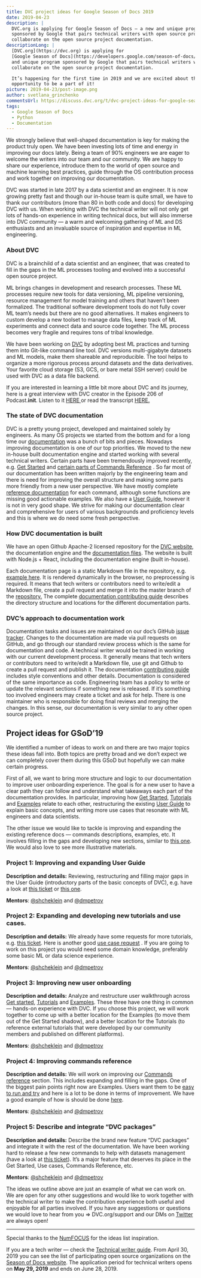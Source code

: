 ```yaml
---
title: DVC project ideas for Google Season of Docs 2019
date: 2019-04-23
description: |
  DVC.org is applying for Google Season of Docs — a new and unique program
  sponsored by Google that pairs technical writers with open source projects to
  collaborate on the open source project documentation.
descriptionLong: |
  [DVC.org](https://dvc.org) is applying for
  [Google Season of Docs](https://developers.google.com/season-of-docs/) — a new
  and unique program sponsored by Google that pairs technical writers with open source projects to
  collaborate on the open source project documentation.

  It’s happening for the first time in 2019 and we are excited about the
  opportunity to be a part of it!
picture: 2019-04-23/post-image.png
author: svetlana_grinchenko
commentsUrl: https://discuss.dvc.org/t/dvc-project-ideas-for-google-season-of-docs-2019/291
tags:
  - Google Season of Docs
  - Python
  - Documentation
---
```


We strongly believe that well-shaped documentation is key for making the product
truly open. We have been investing lots of time and energy in improving our docs
lately. Being a team of 90% engineers we are eager to welcome the writers into
our team and our community. We are happy to share our experience, introduce them
to the world of open source and machine learning best practices, guide through
the OS contribution process and work together on improving our documentation.

DVC was started in late 2017 by a data scientist and an engineer. It is now
growing pretty fast and though our in-house team is quite small, we have to
thank our contributors (more than 80 in both code and docs) for developing DVC
with us. When working with DVC the technical writer will not only get lots of
hands-on experience in writing technical docs, but will also immerse into DVC
community — a warm and welcoming gathering of ML and DS enthusiasts and an
invaluable source of inspiration and expertise in ML engineering.

### About DVC

DVC is a brainchild of a data scientist and an engineer, that was created to
fill in the gaps in the ML processes tooling and evolved into a successful open
source project.

ML brings changes in development and research processes. These ML processes
require new tools for data versioning, ML pipeline versioning, resource
management for model training and others that haven’t been formalized. The
traditional software development tools do not fully cover ML team’s needs but
there are no good alternatives. It makes engineers to custom develop a new
toolset to manage data files, keep track of ML experiments and connect data and
source code together. The ML process becomes very fragile and requires tons of
tribal knowledge.

We have been working on [DVC](http://DVC.org) by adopting best ML practices and
turning them into Git-like command line tool. DVC versions multi-gigabyte
datasets and ML models, make them shareable and reproducible. The tool helps to
organize a more rigorous process around datasets and the data derivatives. Your
favorite cloud storage (S3, GCS, or bare metal SSH server) could be used with
DVC as a data file backend.

If you are interested in learning a little bit more about DVC and its journey,
here is a great interview with DVC creator in the Episode 206 of
Podcast.**init**. Listen to it
[HERE ](https://www.pythonpodcast.com/data-version-control-episode-206/)or read
the transcript
[HERE.](https://towardsdatascience.com/data-version-control-with-dvc-what-do-the-authors-have-to-say-3c3b10f27ee)

### The state of DVC documentation

DVC is a pretty young project, developed and maintained solely by engineers. As
many OS projects we started from the bottom and for a long time our
[documentation](https://dvc.org/doc) was a bunch of bits and pieces. Nowadays
improving documentation is one of our top priorities. We moved to the new
in-house built documentation engine and started working with several technical
writers. Certain parts have been tremendously improved recently, e.g.
[Get Started](https://dvc.org/doc/get-started) and
[certain parts of Commands Reference](https://dvc.org/doc/commands-reference/fetch)
. So far most of our documentation has been written majorly by the engineering
team and there is need for improving the overall structure and making some parts
more friendly from a new user perspective. We have mostly complete
[reference documentation](https://dvc.org/doc/commands-reference) for each
command, although some functions are missing good actionable examples. We also
have a [User Guide](https://dvc.org/doc/user-guide/dvc-files-and-directories),
however it is not in very good shape. We strive for making our documentation
clear and comprehensive for users of various backgrounds and proficiency levels
and this is where we do need some fresh perspective.

### How DVC documentation is built

We have an open Github Apache-2 licensed repository for the
[DVC website](https://github.com/iterative/dvc.org), the documentation engine
and the [documentation files](https://github.com/iterative/dvc.org). The website
is built with Node.js + React, including the documentation engine (built
in-house).

Each documentation page is a static Markdown file in the repository, e.g.
[example here](https://github.com/iterative/dvc.org/blob/master/static/docs/get-started/example-versioning.md.).
It is rendered dynamically in the browser, no preprocessing is required. It
means that tech writers or contributors need to write/edit a Markdown file,
create a pull request and merge it into the master branch of the
[repository.](https://github.com/iterative/dvc.org) The complete
[documentation contributing guide](https://github.com/iterative/dvc.org/blob/master/README.md#contributing)
describes the directory structure and locations for the different documentation
parts.

### DVC’s approach to documentation work

Documentation tasks and issues are maintained on our doc’s GitHub
[issue tracker](https://github.com/iterative/dvc.org/issues). Changes to the
documentation are made via pull requests on GitHub, and go through our standard
review process which is the same for documentation and code. A technical writer
would be trained in working with our current development process. It generally
means that tech writers or contributors need to write/edit a Markdown file, use
git and Github to create a pull request and publish it. The documentation
[contributing guide](https://github.com/iterative/dvc.org/blob/master/README.md#contributing)
includes style conventions and other details. Documentation is considered of the
same importance as code. Engineering team has a policy to write or update the
relevant sections if something new is released. If it’s something too involved
engineers may create a ticket and ask for help. There is one maintainer who is
responsible for doing final reviews and merging the changes. In this sense, our
documentation is very similar to any other open source project.

## Project ideas for GSoD’19

We identified a number of ideas to work on and there are two major topics these
ideas fall into. Both topics are pretty broad and we don’t expect we can
completely cover them during this GSoD but hopefully we can make certain
progress.

First of all, we want to bring more structure and logic to our documentation to
improve user onboarding experience. The goal is for a new user to have a clear
path they can follow and understand what takeaways each part of the
documentation provides. In particular, improving how
[Get Started](https://dvc.org/doc/get-started),
[Tutorials](https://dvc.org/doc/tutorial) and
[Examples](https://dvc.org/doc/get-started/example-versioning) relate to each
other, restructuring the existing [User Guide](https://dvc.org/doc/user-guide)
to explain basic concepts, and writing more use cases that resonate with ML
engineers and data scientists.

The other issue we would like to tackle is improving and expanding the existing
reference docs — commands descriptions, examples, etc. It involves filling in
the gaps and developing new sections, similar to
[this one](https://dvc.org/doc/commands-reference/fetch). We would also love to
see more illustrative materials.

### Project 1: Improving and expanding User Guide

**Description and details:** Reviewing, restructuring and filling major gaps in
the User Guide (introductory parts of the basic concepts of DVC), e.g. have a
look at [this ticket](https://github.com/iterative/dvc.org/issues/144) or
[this one](https://github.com/iterative/dvc.org/issues/53).

**Mentors**: [@shcheklein](https://github.com/shcheklein) and
[@dmpetrov](https://github.com/dmpetrov)

### Project 2: Expanding and developing new tutorials and use cases.

**Description and details:** We already have some requests for more tutorials,
e.g. [this ticket](https://github.com/iterative/dvc.org/issues/96). Here is
another good [use case request](https://github.com/iterative/dvc.org/issues/194)
. If you are going to work on this project you would need some domain knowledge,
preferably some basic ML or data science experience.

**Mentors**: [@shcheklein](https://github.com/shcheklein) and
[@dmpetrov](https://github.com/dmpetrov)

### Project 3: Improving new user onboarding

**Description and details:** Analyze and restructure user walkthrough across
[Get started](https://dvc.org/doc/get-started),
[Tutorials](https://dvc.org/doc/tutorial) and
[Examples](https://dvc.org/doc/get-started/example-versioning). These three have
one thing in common — hands-on experience with DVC. If you choose this project,
we will work together to come up with a better location for the Examples (to
move them out of the Get Started shadow), and a better location for the
Tutorials (to reference external tutorials that were developed by our community
members and published on different platforms).

**Mentors**: [@shcheklein](https://github.com/shcheklein) and
[@dmpetrov](https://github.com/dmpetrov)

### Project 4: Improving commands reference

**Description and details:** We will work on improving our
[Commands reference](https://dvc.org/doc/commands-reference) section. This
includes expanding and filling in the gaps. One of the biggest pain points right
now are Examples. Users want them to be
[easy to run and try](https://github.com/iterative/dvc.org/issues/198) and here
is a lot to be done in terms of improvement. We have a good example of how is
should be done [here](https://dvc.org/doc/commands-reference/fetch).

**Mentors**: [@shcheklein](https://github.com/shcheklein) and
[@dmpetrov](https://github.com/dmpetrov)

### Project 5: Describe and integrate “DVC packages”

**Description and details:** Describe the brand new feature “DVC packages” and
integrate it with the rest of the documentation. We have been working hard to
release a few new commands to help with datasets management (have a look at
[this ticket](https://github.com/iterative/dvc/issues/1487)). It’s a major
feature that deserves its place in the Get Started, Use cases, Commands
Reference, etc.

**Mentors**: [@shcheklein](https://github.com/shcheklein) and
[@dmpetrov](https://github.com/dmpetrov)

The ideas we outline above are just an example of what we can work on. We are
open for any other suggestions and would like to work together with the
technical writer to make the contribution experience both useful and enjoyable
for all parties involved. If you have any suggestions or questions we would love
to hear from you => DVC.org/support and our DMs on
[Twitter](https://twitter.com/DVCorg) are always open!

<hr />

Special thanks to the [NumFOCUS](https://numfocus.org/) for the ideas list
inspiration.

If you are a tech writer — check the
[Technical writer guide](https://developers.google.com/season-of-docs/docs/tech-writer-guide).
From April 30, 2019 you can see the list of participating open source
organizations on the [Season of Docs website](https://g.co/seasonofdocs). The
application period for technical writers opens on **May 29, 2019** and ends on
June 28, 2019.

